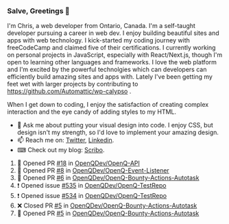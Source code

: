 ### Salve, Greetings 👋

I'm Chris, a web developer from Ontario, Canada. I'm a self-taught developer pursuing a career in web dev. I enjoy building beautiful sites and apps with web technology.
I kick-started my coding journey with freeCodeCamp and claimed five of their certifications.  I currently working on personal projects in JavaScript, especially with React/Next.js, though I'm open to learning other languages and frameworks. I love the web platform and I'm excited by the powerful technolgies which can developers can efficiently build amazing sites and apps with. Lately I've been getting my feet wet with larger projects by contributing to https://github.com/Automattic/wp-calypso .

When I get down to coding, I enjoy the satisfaction of creating complex interaction and the eye candy of adding styles to my HTML. 

- 💬 Ask me about putting your visual design into code. I enjoy CSS, but design isn't my strength, so I'd love to implement your amazing design.
- 📫 Reach me on: [Twitter](https://twitter.com/Christo28120856), [Linkedin](https://www.linkedin.com/in/christopher-stevers-07b9a5204/).
- ⌨ Check out my blog: [Scribo](https://christopherstevers.cf).
<!--
**Christopher-Stevers/Christopher-Stevers** is a ✨ _special_ ✨ repository because its `README.md` (this file) appears on your GitHub profile.

Here are some ideas to get you started:

- 🔭 I’m currently working on ...
- 🌱 I’m currently learning ...
- 👯 I’m looking to collaborate on ...
- 🤔 I’m looking for help with ...
- 😄 Pronouns: ...
- ⚡ Fun fact: ...
-->

<!--START_SECTION:activity-->
1. 💪 Opened PR [#18](https://github.com/OpenQDev/OpenQ-API/pull/18) in [OpenQDev/OpenQ-API](https://github.com/OpenQDev/OpenQ-API)
2. 💪 Opened PR [#8](https://github.com/OpenQDev/OpenQ-Event-Listener/pull/8) in [OpenQDev/OpenQ-Event-Listener](https://github.com/OpenQDev/OpenQ-Event-Listener)
3. 💪 Opened PR [#6](https://github.com/OpenQDev/OpenQ-Bounty-Actions-Autotask/pull/6) in [OpenQDev/OpenQ-Bounty-Actions-Autotask](https://github.com/OpenQDev/OpenQ-Bounty-Actions-Autotask)
4. ❗️ Opened issue [#535](https://github.com/OpenQDev/OpenQ-TestRepo/issues/535) in [OpenQDev/OpenQ-TestRepo](https://github.com/OpenQDev/OpenQ-TestRepo)
5. ❗️ Opened issue [#534](https://github.com/OpenQDev/OpenQ-TestRepo/issues/534) in [OpenQDev/OpenQ-TestRepo](https://github.com/OpenQDev/OpenQ-TestRepo)
6. ❌ Closed PR [#5](https://github.com/OpenQDev/OpenQ-Bounty-Actions-Autotask/pull/5) in [OpenQDev/OpenQ-Bounty-Actions-Autotask](https://github.com/OpenQDev/OpenQ-Bounty-Actions-Autotask)
7. 💪 Opened PR [#5](https://github.com/OpenQDev/OpenQ-Bounty-Actions-Autotask/pull/5) in [OpenQDev/OpenQ-Bounty-Actions-Autotask](https://github.com/OpenQDev/OpenQ-Bounty-Actions-Autotask)
<!--END_SECTION:activity-->
